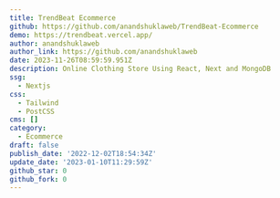 ```yaml
---
title: TrendBeat Ecommerce
github: https://github.com/anandshuklaweb/TrendBeat-Ecommerce
demo: https://trendbeat.vercel.app/
author: anandshuklaweb
author_link: https://github.com/anandshuklaweb
date: 2023-11-26T08:59:59.951Z
description: Online Clothing Store Using React, Next and MongoDB
ssg:
  - Nextjs
css:
  - Tailwind
  - PostCSS
cms: []
category:
  - Ecommerce
draft: false
publish_date: '2022-12-02T18:54:34Z'
update_date: '2023-01-10T11:29:59Z'
github_star: 0
github_fork: 0
---
```

